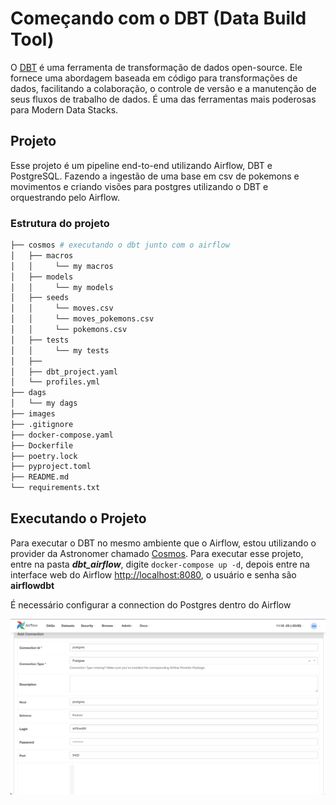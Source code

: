 # Começando com o DBT (Data Build Tool)

O [DBT](https://www.getdbt.com/) é uma ferramenta de transformação de dados open-source. Ele fornece uma abordagem baseada em código para transformações de dados, facilitando a colaboração, o controle de versão e a manutenção de seus fluxos de trabalho de dados. É uma das ferramentas mais poderosas para Modern Data Stacks.

## Projeto

Esse projeto é um pipeline end-to-end utilizando Airflow, DBT e PostgreSQL. Fazendo a ingestão de uma base em csv de pokemons e movimentos e criando visões para postgres utilizando o DBT e orquestrando pelo Airflow.

### Estrutura do projeto

```bash
├── cosmos # executando o dbt junto com o airflow
│   ├── macros
│   │     └── my macros
│   ├── models
│   │     └── my models
│   ├── seeds
│   │     └── moves.csv
│   │     └── moves_pokemons.csv
│   │     └── pokemons.csv
│   ├── tests
│   │     └── my tests
│   ├── 
│   ├── dbt_project.yaml
│   └── profiles.yml
├── dags
│   └── my dags
├── images
├── .gitignore
├── docker-compose.yaml
├── Dockerfile
├── poetry.lock
├── pyproject.toml
├── README.md
└── requirements.txt
```

## Executando o Projeto

Para executar o DBT no mesmo ambiente que o Airflow, estou utilizando o provider da Astronomer chamado [Cosmos](https://docs.astronomer.io/learn/airflow-dbt). Para executar esse projeto, entre na pasta ***dbt_airflow***, digite `docker-compose up -d`, depois entre na interface web do Airflow [http://localhost:8080](http://localhost:8080), o usuário e senha são **airflowdbt**

É necessário configurar a connection do Postgres dentro do Airflow

![image](/images/connection_postgres.png)
